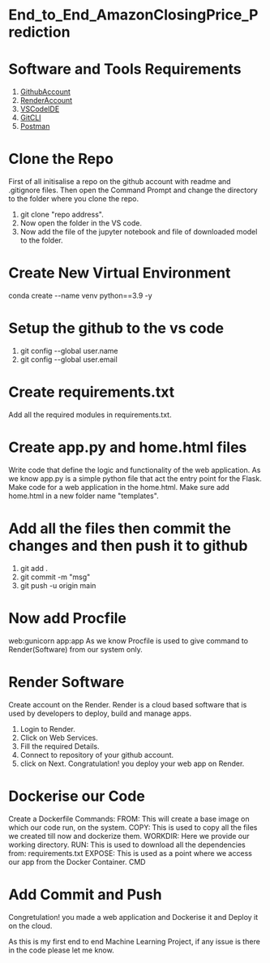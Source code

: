 # End_to_End_AmazonClosingPrice_Prediction
# Software and Tools Requirements

1. [GithubAccount](https://github.com)
2. [RenderAccount](https://render.com)
3. [VSCodeIDE](https://code.visualstudio.com/)
4. [GitCLI](https://git-scm.com/downloads/win)
5. [Postman](https://www.postman.com/downloads/)

# Clone the Repo
First of all initisalise a repo on the github account with readme and .gitignore files.
Then open the Command Prompt and change the directory to the folder where you clone the repo.
1. git clone "repo address".
2. Now open the folder in the VS code.
3. Now add the file of the jupyter notebook and file of downloaded model to the folder.

# Create New Virtual Environment
conda create --name venv python==3.9 -y

# Setup the github to the vs code 
1. git config --global user.name
2. git config --global user.email

# Create requirements.txt
Add all the required modules in requirements.txt.

# Create app.py and home.html files
Write code that define the logic and functionality of the web application.
As we know app.py is a simple python file that act the entry point for the Flask.
Make code for a web application in the home.html.
Make sure add home.html in a new folder name "templates".
   
# Add all the files then commit the changes and then push it to github
1. git add .
2. git commit -m "msg"
3. git push -u origin main
# Now add Procfile
web:gunicorn app:app
As we know Procfile is used to give command to Render(Software) from our system only.
# Render Software
  Create account on the Render.
  Render is a cloud based software that is used by developers to deploy, build and manage apps.
  1. Login to Render.
  2. Click on Web Services.
  3. Fill the required Details.
  4. Connect to repository of your github account.
  5. click on Next.
  Congratulation! you deploy your web app on Render.
# Dockerise our Code
  Create a Dockerfile
  Commands:
  FROM: This will create a base image on which our code run, on the system.
  COPY: This is used to copy all the files we created till now and dockerize them.
  WORKDIR: Here we provide our working directory.
  RUN: This is used to download all the dependencies from: requirements.txt
  EXPOSE: This is used as a point where we access our app from the Docker Container.
  CMD
# Add Commit and Push
  Congretulation! you made a web application and Dockerise it and Deploy it on the cloud.


  As this is my first end to end Machine Learning Project, if any issue is there in the code please let me know.
  
